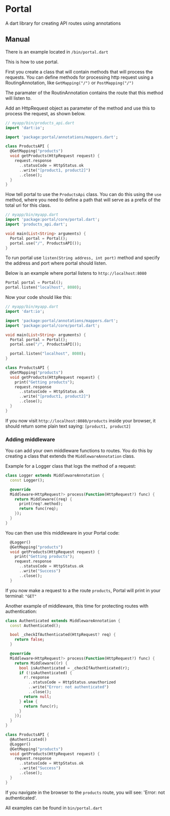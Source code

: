 # Portal
A dart library for creating API routes using annotations

## Manual

There is an example located in `/bin/portal.dart`

This is how to use portal.

First you create a class that will contain methods that will process the requests.
You can define methods for processing http request using a RoutingAnnotation, like `GetMapping("/")` or `PostMapping("/")`

The paramater of the RoutinAnnotation contains the route that this method will listen to.

Add an HttpRequest object as parameter of the method and use this to process the request, as shown below.

```dart
// myapp/bin/products_api.dart
import 'dart:io';

import 'package:portal/annotations/mappers.dart';

class ProductsAPI {
  @GetMapping("products")
  void getProducts(HttpRequest request) {
    request.response
      ..statusCode = HttpStatus.ok
      ..write("[product1, product2]")
      ..close();
  }
}
```

How tell portal to use the `ProductsApi` class. You can do this using the `use` method, where you need to define a path that will serve as a prefix of the total uri for this class.

```dart
// myapp/bin/myapp.dart
import 'package:portal/core/portal.dart';
import 'products_api.dart';

void main(List<String> arguments) {
  Portal portal = Portal();
  portal.use("/", ProductsAPI());
}
```

To run portal use `listen(String address, int port)` method and specify the address and port where portal should listen.

Below is an example where portal listens to `http://localhost:8080`

```dart
Portal portal = Portal();
portal.listen("localhost", 8080);
```

Now your code should like this:

```dart
// myapp/bin/myapp.dart
import 'dart:io';

import 'package:portal/annotations/mappers.dart';
import 'package:portal/core/portal.dart';

void main(List<String> arguments) {
  Portal portal = Portal();
  portal.use("/", ProductsAPI());

  portal.listen("localhost", 8080);
}

class ProductsAPI {
  @GetMapping("products")
  void getProducts(HttpRequest request) {
    print("Getting products");
    request.response
      ..statusCode = HttpStatus.ok
      ..write("[product1, product2]")
      ..close();
  }
}
```

If you now visit `http://localhost:8080/products` inside your browser, it should return some plain text saying: `[product1, product2]`

### Adding middleware

You can add your own middleware functions to routes.
You do this by creating a class that extends the `MiddlewareAnnotation` class.

Example for a Logger class that logs the method of a request:
```dart
class Logger extends MiddlewareAnnotation {
  const Logger();

  @override
  Middleware<HttpRequest?> process(Function(HttpRequest?) func) {
    return Middleware((req) {
      print(req?.method);
      return func(req);
    });
  }
}
```

You can then use this middleware in your Portal code:
```dart
  @Logger()
  @GetMapping("products")
  void getProducts(HttpRequest request) {
    print("Getting products");
    request.response
      ..statusCode = HttpStatus.ok
      ..write("Success")
      ..close();
  }
```

If you now make a request to a the route `products`, Portal will print in your terminal: `"GET"`

Another example of middleware, this time for protecting routes with authentication:

```dart
class Authenticated extends MiddlewareAnnotation {
  const Authenticated();

  bool _checkIfAuthenticated(HttpRequest? req) {
    return false;
  }

  @override
  Middleware<HttpRequest?> process(Function(HttpRequest?) func) {
    return Middleware((r) {
      bool isAuthenticated = _checkIfAuthenticated(r);
      if (!isAuthenticated) {
        r!.response
          ..statusCode = HttpStatus.unauthorized
          ..write("Error: not authenticated")
          ..close();
        return null;
      } else {
        return func(r);
      }
    });
  }
}

class ProductsAPI {
  @Authenticated()
  @Logger()
  @GetMapping("products")
  void getProducts(HttpRequest request) {
    request.response
      ..statusCode = HttpStatus.ok
      ..write("Success")
      ..close();
  }
}
```

If you navigate in the browser to the `products` route, you will see: 'Error: not authenticated'.

All examples can be found in `bin/portal.dart`
